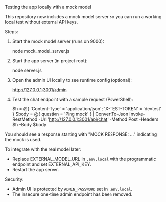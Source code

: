 Testing the app locally with a mock model

This repository now includes a mock model server so you can run a working local test without external API keys.

Steps:

1) Start the mock model server (runs on 9000):

   node mock_model_server.js

2) Start the app server (in project root):

   node server.js

3) Open the admin UI locally to see runtime config (optional):

   http://127.0.0.1:3001/admin

4) Test the chat endpoint with a sample request (PowerShell):

   $h = @{ 'Content-Type' = 'application/json'; 'X-TEST-TOKEN' = 'devtest' }
   $body = @{ question = 'Ping mock' } | ConvertTo-Json
   Invoke-RestMethod -Uri 'http://127.0.0.1:3001/api/chat' -Method Post -Headers $h -Body $body

You should see a response starting with "MOCK RESPONSE: ..." indicating the mock is used.

To integrate with the real model later:
- Replace EXTERNAL_MODEL_URL in `.env.local` with the programmatic endpoint and set EXTERNAL_API_KEY.
- Restart the app server.

Security:
- Admin UI is protected by `ADMIN_PASSWORD` set in `.env.local`.
- The insecure one-time admin endpoint has been removed.
